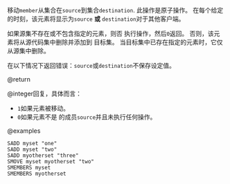 移动`member`从集合在`source`到集合`destination`.
此操作是原子操作。
在每个给定的时刻，该元素将显示为`source` **或**
`destination`对于其他客户端。

如果源集不存在或不包含指定的元素，则否
执行操作，然后`0`返回。
否则，该元素将从源代码集中删除并添加到
目标集。
当目标集中已存在指定的元素时，它仅
从源集中删除。

在以下情况下返回错误：`source`或`destination`不保存设定值。

@return

@integer回复，具体而言：

*   `1`如果元素被移动。
*   `0`如果元素不是 的成员`source`并且未执行任何操作。

@examples

```cli
SADD myset "one"
SADD myset "two"
SADD myotherset "three"
SMOVE myset myotherset "two"
SMEMBERS myset
SMEMBERS myotherset
```
